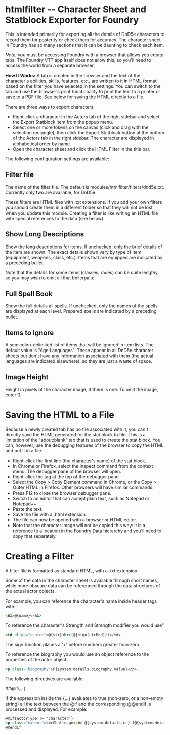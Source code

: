 # htmlfilter -- Character Sheet and Statblock Exporter for Foundry

This is intended primarily for exporting all the details of DnD5e characters to record them for posterity or check them for accuracy. The character sheet in Foundry has so many sections that it can be daunting to check each item.

*Note:* you must be accessing Foundry with a browser that allows you create tabs. The Foundry VTT app itself does not allow this, so you'll need to access the world from a separate browser.

**How It Works:** A tab is created in the browser and the text of the character's abilities, skills, features, etc., are written to it in HTML format based on the filter you have selected in the settings. You can switch to the tab and use the browser's print functionality to print the text to a printer or save to a PDF file. See below for saving the HTML directly to a file.

There are three ways to export characters:

- Right-click a character in the Actors tab of the right sidebar and select the Export Statblock item from the popup menu.
- Select one or more tokens on the canvas (click and drag with the selection rectangle), then click the Export Statblock button at the bottom of the Actors tab in the right sidebar. The character are displayed in alphabetical order by name.
- Open the character sheet and click the HTML Filter in the title bar.

The following configuration settings are available:

## Filter file

The name of the filter file. The default is modules/htmlfilter/filters/dnd5e.txt. Currently only two are available, for DnD5e. 

These filters are HTML files with .txt extensions. If you add your own filters you should create them in a different folder so that they will not be lost when you update this module. Creating a filter is like writing an HTML file with special references to the data (see below).

## Show Long Descriptions

Show the long descriptions for items. If unchecked, only the brief details of the item are shown. The exact details shown vary by type of item (equipment, weapons, class, etc.). Items that are equipped are indicated by a preceding bullet.

Note that the details for some items (classes, races) can be quite lengthy, so you may wish to omit all that boilerpalte.

## Full Spell Book

Show the full details all spells. If unchecked, only the names of the spells are displayed at each level. Prepared spells are indicated by a preceding bullet.

## Items to Ignore

A semicolon-delimited list of items that will be ignored in item lists. The default value is "Age;Languages". These appear in all DnD5e character sheets but don't have any information associated with them (the actual languages are indicated elsewhere), so they are just a waste of space.

## Image Height

Height in pixels of the character image, if there is one. To omit the image, enter 0.

# Saving the HTML to a File

Because a newly created tab has no file associated with it, you can't directly save the HTML generated for the stat block to file. This is a limitation of the "about:blank" tab that is used to create the stat block. You can, however, use the debugging features of the browser to copy the HTML and put it in a file.
- Right-click the first line (the character's name) of the stat block.
- In Chrome or Firefox, select the Inspect command from the context menu. The debugger pane of the browser will open.
- Right-click the <html> tag at the top of the debugger pane.
- Select the Copy > Copy Element command in Chrome, or the Copy > Outer HTML in Firefox. Other browsers will have similar commands.
- Press F12 to close the browser debugger pane.
- Switch to an editor that can accept plain text, such as Notepad or Notepad++.
- Paste the text.
- Save the file with a .html extension.
- The file can now be opened with a browser or HTML editor.
- Note that the character image will not be copied this way: it is a reference to a location in the Foundry Data hierarchy and you'll need to copy that separately.

# Creating a Filter
  
A filter file is formatted as standard HTML, with a .txt extension.
  
Some of the data in the character sheet is available through short names, while more obscure data can be referenced through the data structures of the actual actor objects.
  
For example, you can reference the character's name inside header tags with:
  
```html
<h1>@{name}</h1>
```

To reference the character's Strength and Strength modifier you would use"

```html
<td align="center">@{str}<br>(@{sign(strMod)})</td>
```

The sign function places a '+' before numbers greater than zero.

To reference the biography you would use an object reference to the properties of the actor object:

```html
<p class='biography'>@{system.details.biography.value}</p>
```

The following directives are available:

##@if{...}

If the expression inside the {...} evaluates to true (non-zero, or a non-empty string) all the text between the @if and the corresponding @@endif is processed and displayed. For example:

```html
@@if{actorType != 'character'}
<p class="exdent"><b>Challenge</b> @{system.details.cr} (@{system.details.xp.value} XP)</p>
@@endif
```

